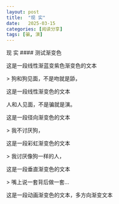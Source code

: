 ```yaml
---
layout: post
title:  "现 实"
date:   2025-03-15
categories: [阅读分享]
tags: [骗, 演]  
---
```


现 实 #### 测试渐变色
<p class="blue-gradient-text">这是一段线性渐蓝变紫色渐变色的文本</p>
> 狗和狗见面，不是吻就是舔，
<p class="linear-gradient-text">这是一段线性渐变色的文本</p
> 人和人见面，不是骗就是演。
<p class="radial-gradient-text">这是一段径向渐变色的文本</p>
> 我不讨厌狗，
<p class="rainbow-text">这是一段彩虹渐变色的文本</p>
> 我讨厌像狗一样的人，
<p class="vertical-gradient-text">这是一段垂直渐变色的文本</p>
> 嘴上说一套背后做一套…
<p class="multi-gradient-text">这是一段动画渐变色的文本，多方向渐变文本</p>

